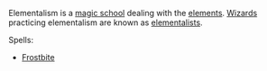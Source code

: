 Elementalism is a [magic school](MagicSchool.md) dealing with the [elements](Element.md). [Wizards](Wizard.md) practicing elementalism are known as [elementalists](Elementalist.md).

Spells:

  * [Frostbite](Frostbite.md)